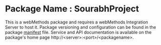 # Package Name : SourabhProject
This is a webMethods package and requires a webMethods Integration Server to host it. Package versioning and configuration can be found in the package [manifest](./SourabhProject/manifest.v3) file. Service and API documentation is available on the package's home page http://&lt;server&gt;:&lt;port&gt;/&lt;packagename>.